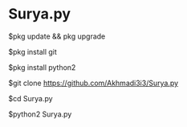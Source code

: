 # Surya.py





$pkg update && pkg upgrade

$pkg install git

$pkg install python2

$git clone https://github.com/Akhmadi3i3/Surya.py

$cd Surya.py

$python2 Surya.py
